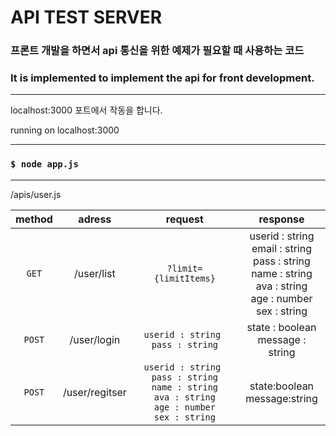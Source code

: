 # API TEST SERVER

### 프론트 개발을 하면서 api 통신을 위한 예제가 필요할 때 사용하는 코드
### It is implemented to implement the api for front development.

---
localhost:3000 포트에서 작동을 합니다.

running on localhost:3000

---
### `` $ node app.js ``

---

/apis/user.js

|  method  | adress | request | response |
|   :---:    |:---:| :---: | :---: |
|  `GET`   | /user/list     | `?limit={limitItems}` | userid : string <br/> email : string<br/> pass : string<br/> name : string<br/> ava : string<br/> age : number<br/> sex : string |
|  `POST`  | /user/login    | ``userid : string `` <br/> ``pass : string`` | state : boolean <br/> message : string |
|  `POST`  | /user/regitser | ``userid : string `` <br/> ``pass : string`` <br/> ``name : string`` <br/> ``ava : string`` <br/> ``age : number`` <br/> ``sex : string``   | state:boolean<br/>message:string |
